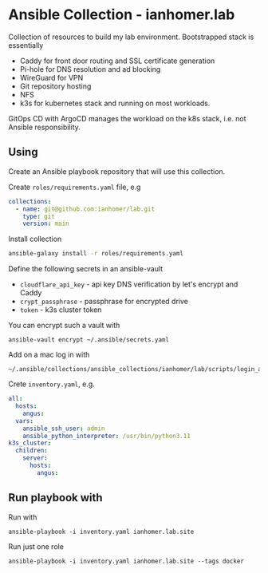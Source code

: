# Ansible Collection - ianhomer.lab

Collection of resources to build my lab environment.  Bootstrapped stack is essentially

- Caddy for front door routing and SSL certificate generation
- Pi-hole for DNS resolution and ad blocking
- WireGuard for VPN
- Git repository hosting
- NFS
- k3s for kubernetes stack and running on most workloads. 

GitOps CD with ArgoCD manages the workload on the k8s stack, i.e. not Ansible
responsibility.

## Using

Create an Ansible playbook repository that will use this collection.

Create `roles/requirements.yaml` file, e.g

```yaml
collections:
  - name: git@github.com:ianhomer/lab.git
    type: git
    version: main
```

Install collection

```sh
ansible-galaxy install -r roles/requirements.yaml
```

Define the following secrets in an ansible-vault

- `cloudflare_api_key` - api key DNS verification by let's encrypt and Caddy
- `crypt_passphrase` - passphrase for encrypted drive
- `token` - k3s cluster token

You can encrypt such a vault with

    ansible-vault encrypt ~/.ansible/secrets.yaml

Add on a mac log in with

    ~/.ansible/collections/ansible_collections/ianhomer/lab/scripts/login_ansible_vault.sh

Crete `inventory.yaml`, e.g.

```yaml
all:
  hosts:
    angus:
  vars:
    ansible_ssh_user: admin
    ansible_python_interpreter: /usr/bin/python3.11
k3s_cluster:
  children:
    server:
      hosts:
        angus:
```

## Run playbook with

Run with

    ansible-playbook -i inventory.yaml ianhomer.lab.site

Run just one role

    ansible-playbook -i inventory.yaml ianhomer.lab.site --tags docker
